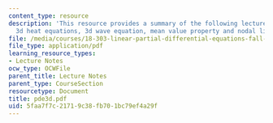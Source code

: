 ```yaml
---
content_type: resource
description: 'This resource provides a summary of the following lecture topics: the
  3d heat equations, 3d wave equation, mean value property and nodal lines.'
file: /media/courses/18-303-linear-partial-differential-equations-fall-2006/5faa7f7c21719c38fb701bc79ef4a29f_pde3d.pdf
file_type: application/pdf
learning_resource_types:
- Lecture Notes
ocw_type: OCWFile
parent_title: Lecture Notes
parent_type: CourseSection
resourcetype: Document
title: pde3d.pdf
uid: 5faa7f7c-2171-9c38-fb70-1bc79ef4a29f
---
```


